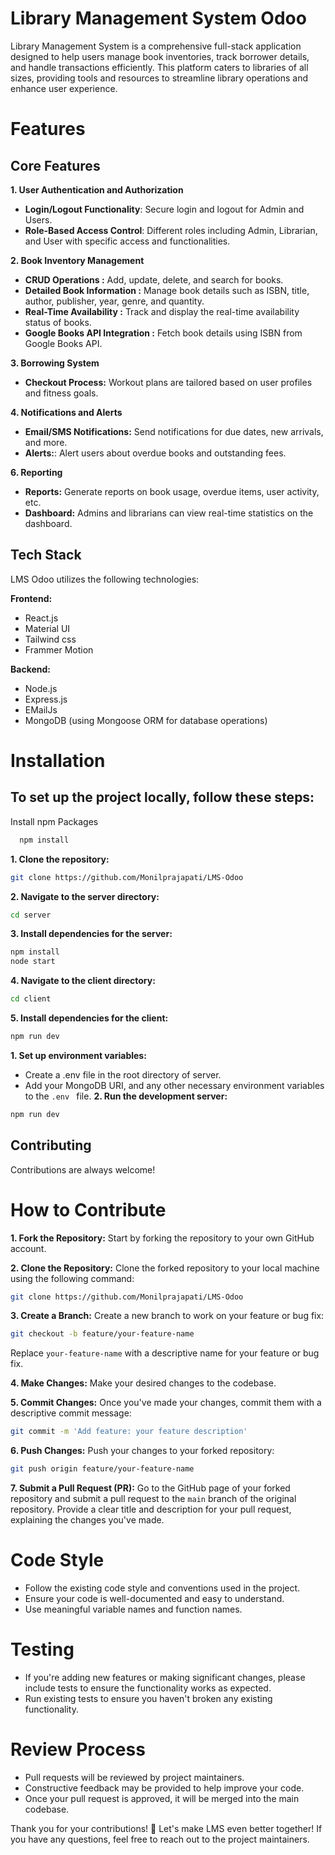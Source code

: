 
# Library Management System Odoo
 
Library Management System is a comprehensive full-stack application designed to help users manage book inventories, track borrower details, and handle transactions efficiently. This platform caters to libraries of all sizes, providing tools and resources to streamline library operations and enhance user experience.
# Features

## Core Features

**1. User Authentication and Authorization**

- **Login/Logout Functionality**: Secure login and logout for Admin and Users.
- **Role-Based Access Control**: Different roles including Admin, Librarian, and User with specific access and functionalities.

**2. Book Inventory Management**

- **CRUD Operations :** Add, update, delete, and search for books.
- **Detailed Book Information :** Manage book details such as ISBN, title, author, publisher, year, genre, and quantity.
- **Real-Time Availability :** Track and display the real-time availability status of books. 
- **Google Books API Integration :** Fetch book details using ISBN from Google Books API.

**3. Borrowing System**

- **Checkout Process:** Workout plans are tailored based on user profiles and fitness goals.

**4. Notifications and Alerts**

- **Email/SMS Notifications:** Send notifications for due dates, new arrivals, and more.
- **Alerts:**: Alert users about overdue books and outstanding fees.

**6. Reporting**

- **Reports:** Generate reports on book usage, overdue items, user activity, etc.
- **Dashboard:** Admins and librarians can view real-time statistics on the dashboard.
## Tech Stack
LMS Odoo utilizes the following technologies:

**Frontend:**
- React.js
- Material UI
- Tailwind css
- Frammer Motion

**Backend:**
- Node.js
- Express.js
-  EMailJs
- MongoDB (using Mongoose ORM for database operations)
 
# Installation

## To set up the project locally, follow these steps:
Install npm Packages

```bash
  npm install
```
**1. Clone the repository:**

```bash
git clone https://github.com/Monilprajapati/LMS-Odoo
```

**2. Navigate to the server directory:**
```bash
cd server
```
**3. Install dependencies for the server:**
```bash
npm install
node start
```
**4. Navigate to the client directory:**
```bash
cd client
```
**5. Install dependencies for the client:**
```bash
npm run dev
```

**1. Set up environment variables:**

- Create a .env file in the root directory of server.
- Add your MongoDB URI, and any other necessary environment variables to the `.env ` file.
**2. Run the development server:**
```bash
npm run dev
```
## Contributing

Contributions are always welcome!


# How to Contribute
**1. Fork the Repository:** Start by forking the repository to your own GitHub account.

**2. Clone the Repository:** Clone the forked repository to your local machine using the following command:
```bash
git clone https://github.com/Monilprajapati/LMS-Odoo
```
**3. Create a Branch:** Create a new branch to work on your feature or bug fix:
```bash
git checkout -b feature/your-feature-name
```
Replace `your-feature-name` with a descriptive name for your feature or bug fix.

**4. Make Changes:** Make your desired changes to the codebase.

**5. Commit Changes:** Once you've made your changes, commit them with a descriptive commit message:

```bash
git commit -m 'Add feature: your feature description'
```

**6. Push Changes:** Push your changes to your forked repository:
```bash
git push origin feature/your-feature-name
```
**7. Submit a Pull Request (PR):** Go to the GitHub page of your forked repository and submit a pull request to the `main` branch of the original repository. Provide a clear title and description for your pull request, explaining the changes you've made.

# Code Style

- Follow the existing code style and conventions used in the project.
- Ensure your code is well-documented and easy to understand.
- Use meaningful variable names and function names.
# Testing
- If you're adding new features or making significant changes, please include tests to ensure the functionality works as expected.
- Run existing tests to ensure you haven't broken any existing functionality.

# Review Process
- Pull requests will be reviewed by project maintainers.
- Constructive feedback may be provided to help improve your code.
- Once your pull request is approved, it will be merged into the main codebase.

Thank you for your contributions! 🎉 Let's make LMS even better together! If you have any questions, feel free to reach out to the project maintainers.
